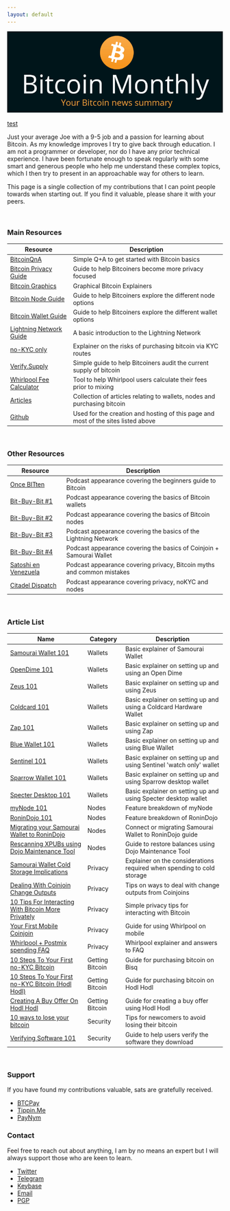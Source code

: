 ```yaml
---
layout: default
---
```


[![bitcoinerheader](https://raw.githubusercontent.com/BitcoinQnA/bitcoin-monthly/master/assets/images/BM%20Header.png)](https://bitcoinmonthly.news/)

[test](http://bitcoinmonthly.news/docs/SUPPORT.md)

Just your average Joe with a 9-5 job and a passion for learning about Bitcoin. As my knowledge improves I try to give back through education. I am not a programmer or developer, nor do I have any prior technical experience. I have been fortunate enough to speak regularly with some smart and generous people who help me understand these complex topics, which I then try to present in an approachable way for others to learn.

This page is a single collection of my contributions that I can point people towards when starting out. If you find it valuable, please share it with your peers.

<br/>

### Main Resources

| Resource                                                   | Description                                                                        |
|------------------------------------------------------------|------------------------------------------------------------------------------------|
| [BitcoinQnA](https://www.bitcoinqna.com/)                  | Simple Q+A to get started with Bitcoin basics                                      |
| [Bitcoin Privacy Guide](https://bitcoinprivacy.guide/)     | Guide to help Bitcoiners become more privacy focused                               |
| [Bitcoin Graphics](https://bitcoingraphics.page/)          | Graphical Bitcoin Explainers                                                       |
| [Bitcoin Node Guide](https://node.guide/)                  | Guide to help Bitcoiners explore the different node options                        |
| [Bitcoin Wallet Guide](https://bitcoinwallet.guide/)       | Guide to help Bitcoiners explore the different wallet options                      |
| [Lightning Network Guide](https://ln.guide/)               | A basic introduction to the Lightning Network                                      |
| [no-KYC only](https://bitcoinqna.github.io/noKYConly/)     | Explainer on the risks of purchasing bitcoin via KYC routes                        |
| [Verify.Supply](https://verify.supply/)                    | Simple guide to help Bitcoiners audit the current supply of bitcoin                |
| [Whirlpool Fee Calculator](https://www.whirlpoolfees.com/) | Tool to help Whirlpool users calculate their fees prior to mixing                  |
| [Articles](https://www.bitcoinqna.com/articles)            | Collection of articles relating to wallets, nodes and purchasing bitcoin           |
| [Github](https://github.com/BitcoinQnA)                    | Used for the creation and hosting of this page and most of the sites listed above  |

<br/>


### Other Resources

| Resource                   | Description                                                                |
|---------------------------|----------------------------------------------------------------------------|
| [Once BITten](https://anchor.fm/daniel-prince6/episodes/BitcoinQ_A---Beginners-Or-Refreshers-Guide-To-Bitcoin-eguivq)               | Podcast appearance covering the beginners guide to Bitcoin                               |
| [Bit-Buy-Bit #1](https://www.bit-buy-bit.com/podcast-1/episode/26df4d37/ep35-bitcoin-podcast-with-itcoin-qa)               | Podcast appearance covering the basics of Bitcoin wallets                |
| [Bit-Buy-Bit #2](https://www.bit-buy-bit.com/podcast-1/episode/1c6e67f7/ep38-bitcoin-podcast-with-bitcoin-qa-nodes)               | Podcast appearance covering the basics of Bitcoin nodes                |
| [Bit-Buy-Bit #3](https://www.bit-buy-bit.com/podcast-1/episode/1cdf5f46/ep41-bitcoin-podcast-with-bitcoin-qa-lightning)               | Podcast appearance covering the basics of the Lightning Network                |
| [Bit-Buy-Bit #4](https://www.bit-buy-bit.com/podcast-1/episode/2a64f9e1/ep43-bitcoin-podcast-with-bitcoin-qa-coinjoin)               | Podcast appearance covering the basics of Coinjoin + Samourai Wallet                |
| [Satoshi en Venezuela](https://www.youtube.com/watch?v=QkNxSmdtNNs&feature=youtu.be)               | Podcast appearance covering privacy, Bitcoin myths and common mistakes         |
| [Citadel Dispatch](https://youtu.be/9t8WsT9NpUU) | Podcast appearance covering privacy, noKYC and nodes  |



<br/>


### Article List

| Name        | Category | Description                        |
|---------------------|----------|------------------------------------|
| [Samourai Wallet 101](https://www.bitcoinqna.com/post/samourai-101) | Wallets  | Basic explainer of Samourai Wallet |
| [OpenDime 101](https://www.bitcoinqna.com/post/opendime-101)                  | Wallets          | Basic explainer on setting up and using an Open Dime                                   
| [Zeus 101](https://www.bitcoinqna.com/post/zeus-101)                  | Wallets          | Basic explainer on setting up and using Zeus                  |          
| [Coldcard 101](https://www.bitcoinqna.com/post/coldcard-101)                    | Wallets         | Basic explainer on setting up and using a Coldcard Hardware Wallet                                   |
| [Zap 101](https://www.bitcoinqna.com/post/zap-101)                    | Wallets         | Basic explainer on setting up and using Zap              |
| [Blue Wallet 101](https://www.bitcoinqna.com/post/bluewallet-101)                    | Wallets          | Basic explainer on setting up and using Blue Wallet |
| [Sentinel 101](https://www.bitcoinqna.com/post/sentinel-101)                    | Wallets         | Basic explainer on setting up and using Sentinel 'watch only' wallet      |
|  [Sparrow Wallet 101](https://www.bitcoinqna.com/post/sparrow-wallet-101)                   | Wallets          | Basic explainer on setting up and using Sparrow desktop wallet           |
|  [Specter Desktop 101](https://www.bitcoinqna.com/post/specter-desktop-101)                   | Wallets          | Basic explainer on setting up and using Specter desktop wallet           |
|  [myNode 101](https://www.bitcoinqna.com/post/mynode-features-101)                   | Nodes          | Feature breakdown of myNode                          |
|  [RoninDojo 101](https://www.bitcoinqna.com/post/ronindojo-101)                   | Nodes          | Feature breakdown of RoninDojo                          |
|  [Migrating your Samourai Wallet to RoninDojo](https://www.bitcoinqna.com/post/connecting-or-migrating-your-samourai-wallet-to-ronindojo)                   | Nodes         | Connect or migrating Samourai Wallet to RoninDojo guide                                  |
|  [Rescanning XPUBs using Dojo Maintenance Tool](https://www.bitcoinqna.com/post/rescanning-xpubs-using-dojo-maintenance-tool)   | Nodes         |  Guide to restore balances using Dojo Maintenance Tool                                  |
|  [Samourai Wallet Cold Storage Implications](https://www.bitcoinqna.com/post/samourai-wallet-cold-storage-implications)                   | Privacy         |  Explainer on the considerations required when spending to cold storage                                   |
|  [Dealing With Coinjoin Change Outputs](https://www.bitcoinqna.com/post/dealing-with-coinjoin-change-outputs)                   | Privacy         | Tips on ways to deal with change outputs from Coinjoins                                   |
|  [10 Tips For Interacting With Bitcoin More Privately](https://www.bitcoinqna.com/post/10-tips-for-interacting-with-bitcoin-more-privately)        | Privacy         |  Simple privacy tips for interacting with Bitcoin                                  |
|  [Your First Mobile Coinjoin](https://www.bitcoinqna.com/post/your-first-mobile-coinjoin)                   | Privacy          | Guide for using Whirlpool on mobile                                   |
|  [Whirlpool + Postmix spending FAQ](https://www.bitcoinqna.com/post/whirlpool-faq) | Privacy   | Whirlpool explainer and answers to FAQ                 |
|  [10 Steps To Your First no-KYC Bitcoin](https://www.bitcoinqna.com/post/10-steps-to-your-first-non-kyc-bitcoin)  | Getting Bitcoin         | Guide for purchasing bitcoin on Bisq                                   |
|  [10 Steps To Your First no-KYC Bitcoin (Hodl Hodl)](https://www.bitcoinqna.com/post/10-steps-to-your-first-non-kyc-bitcoin-hodlhodl-edition)                   | Getting Bitcoin         | Guide for purchasing bitcoin on Hodl Hodl                                   |
|  [Creating A Buy Offer On  Hodl Hodl](https://www.bitcoinqna.com/post/creating-a-buy-offer-on-hodl-hodl)  | Getting Bitcoin         |  Guide for creating a buy offer using Hodl Hodl                                  |
|  [10 ways to lose your bitcoin](https://www.bitcoinqna.com/post/10-ways-to-lose-your-bitcoin) | Security | Tips for newcomers to avoid losing their bitcoin | 
|  [Verifying Software 101](https://www.bitcoinqna.com/post/verifying-software-101) | Security |  Guide to help users verify the software they download |

<br/>

### Support

If you have found my contributions valuable, sats are gratefully received.

*  [BTCPay](https://bqa.duckdns.org:20486/apps/96ZvtoJQr9bz5QyeDoUfhkmNTLZ/pos)
*  [Tippin.Me](https://tippin.me/@BitcoinQ_A)
*  [PayNym](https://paynym.is/+BQA)

### Contact

Feel free to reach out about anything, I am by no means an expert but I will always support those who are keen to learn.

*   [Twitter](https://twitter.com/BitcoinQ_A)
*   [Telegram](https://t.me/BitcoinQnA)
*   [Keybase](https://keybase.io/bitcoinqna)
*   [Email](mailto:bitcoinqna@tutanota.com)
*   [PGP](https://bitcoiner.guide/pgp)




